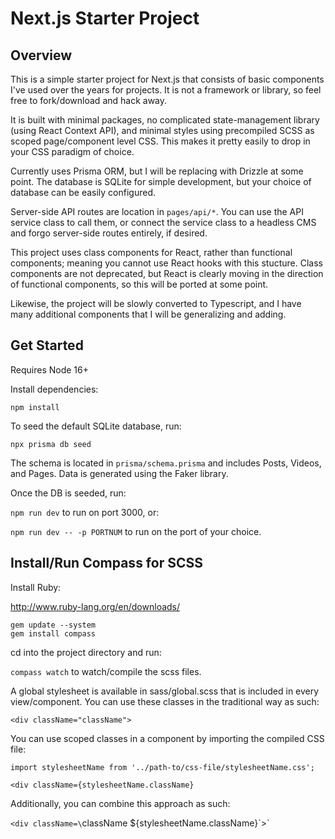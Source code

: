 # Next.js Starter Project

## Overview

This is a simple starter project for Next.js that consists of basic components I've used over the years for projects. It is not a framework or library, so feel free to fork/download and hack away.

It is built with minimal packages, no complicated state-management library (using React Context API), and minimal styles using precompiled SCSS as scoped page/component level CSS. This makes it pretty easily to drop in your CSS paradigm of choice.

Currently uses Prisma ORM, but I will be replacing with Drizzle at some point. The database is SQLite for simple development, but your choice of database can be easily configured.

Server-side API routes are location in `pages/api/*`. You can use the API service class to call them, or connect the service class to a headless CMS and forgo server-side routes entirely, if desired.

This project uses class components for React, rather than functional components; meaning you cannot use React hooks with this stucture. Class components are not deprecated, but React is clearly moving in the direction of functional components, so this will be ported at some point.

Likewise, the project will be slowly converted to Typescript, and I have many additional components that I will be generalizing and adding.

## Get Started
Requires Node 16+

Install dependencies:

`npm install`

To seed the default SQLite database, run:

`npx prisma db seed`

The schema is located in `prisma/schema.prisma` and includes Posts, Videos, and Pages. Data is generated using the Faker library.

Once the DB is seeded, run:

`npm run dev` to run on port 3000, or:

`npm run dev -- -p PORTNUM` to run on the port of your choice.

## Install/Run Compass for SCSS

Install Ruby:

http://www.ruby-lang.org/en/downloads/

`gem update --system`\
`gem install compass`

cd into the project directory and run:

`compass watch` to watch/compile the scss files.

A global stylesheet is available in sass/global.scss that is included in every view/component. You can use these classes in the traditional way as such:

`<div className="className">`

You can use scoped classes in a component by importing the compiled CSS file:

`import stylesheetName from '../path-to/css-file/stylesheetName.css';`

`<div className={stylesheetName.className}`

Additionally, you can combine this approach as such:

`<div className=\`className ${stylesheetName.className}\`>`
